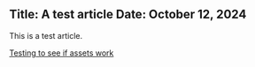 Title: A test article
Date: October 12, 2024
---

This is a test article.

[Testing to see if assets work](example.jpeg)